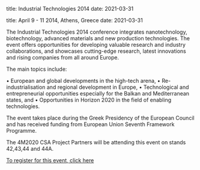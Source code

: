 title: Industrial Technologies 2014
date: 2021-03-31

title: April 9 - 11 2014, Athens, Greece
date: 2021-03-31

The Industrial Technologies 2014 conference integrates nanotechnology, biotechnology, advanced materials and new production technologies. The event offers opportunities for developing valuable research and industry collaborations, and showcases cutting-edge research, latest innovations and rising companies from all around Europe.

The main topics include:

• European and global developments in the high-tech arena,
• Re-industrialisation and regional development in Europe,
• Technological and entrepreneurial opportunities especially for the Balkan and Mediterranean states, and
• Opportunities in Horizon 2020 in the field of enabling technologies.

The event takes place during the Greek Presidency of the European Council and has received funding from European Union Seventh Framework Programme.

The 4M2020 CSA Project Partners will be attending this event on stands 42,43,44 and 44A.

[To register for this event, click here](http://www.industrialtechnologies2014.eu/)